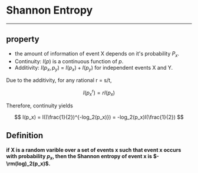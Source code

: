 # Shannon Entropy
----
## property
- the amount of information of event X depends on it's probability $P_x$.
- Continuity: $I(p)$ is a continuous function of $p$.
- Additivity: $I(p_x, p_y)$ = $I(p_x) + I(p_y)$ for independent events X
and Y.

Due to the additivity, for any rational r = s/t, 

$$
I(p_x^r)=rI(p_x)
$$

Therefore, continuity yields 

$$
I(p_x) = I((\frac{1}{2})^{-log_2(p_x)}) = -log_2(p_x)I(\frac{1}{2})
$$

## Definition

**if X is a random varible over a set of events x such that event x occurs with probability $p_x$, then the Shannon entropy of event x is $-\rm(log)_2(p_x)$.**
